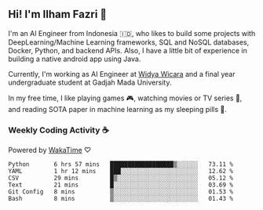 ## Hi! I'm Ilham Fazri 👋

I'm an AI Engineer from Indonesia 🇮🇩, who likes to build some projects with DeepLearning/Machine Learning frameworks, SQL and NoSQL databases, Docker, Python, and backend APIs. Also, I have a little bit of experience in building a native android app using Java.

Currently, I'm working as AI Engineer at [Widya Wicara](https://widyawicara.com) and a final year undergraduate student at Gadjah Mada University. 

In my free time, I like playing games 🎮, watching movies or TV series 🍿, and reading SOTA paper in machine learning as my sleeping pills 💊. 

### Weekly Coding Activity ☕
Powered by [WakaTime](https://wakatime.com/) ♡
<!--START_SECTION:waka-->

```text
Python       6 hrs 57 mins   ██████████████████▒░░░░░░   73.11 %
YAML         1 hr 12 mins    ███░░░░░░░░░░░░░░░░░░░░░░   12.62 %
CSV          29 mins         █▒░░░░░░░░░░░░░░░░░░░░░░░   05.12 %
Text         21 mins         █░░░░░░░░░░░░░░░░░░░░░░░░   03.69 %
Git Config   8 mins          ▒░░░░░░░░░░░░░░░░░░░░░░░░   01.53 %
Bash         8 mins          ▒░░░░░░░░░░░░░░░░░░░░░░░░   01.43 %
```

<!--END_SECTION:waka-->
